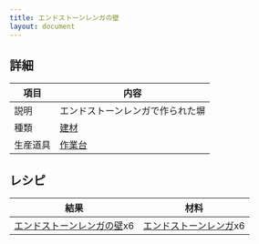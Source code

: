 ```yaml
---
title: エンドストーンレンガの壁
layout: document
---
```

## 詳細

|項目|内容|
|---|---|
|説明|エンドストーンレンガで作られた塀|
|種類|[建材](建材)|
|生産道具|[作業台](作業台)|

## レシピ

|結果|材料|
|---|---|
|[エンドストーンレンガの壁](エンドストーンレンガの壁)x6|[エンドストーンレンガ](エンドストーンレンガ)x6|
